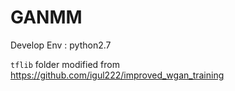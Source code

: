# GANMM

Develop Env : python2.7

`tflib` folder modified from https://github.com/igul222/improved_wgan_training

